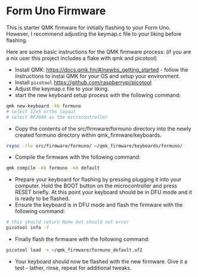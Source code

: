 # Form Uno Firmware 

This is starter QMK firmware for initially flashing to your Form Uno.
However, I recommend adjusting the keymap.c file to your liking before flashing.


Here are some basic instructions for the QMK firmware process: 
(if you are a nix user this project includes a flake with qmk and picotool)
* Install QMK: https://docs.qmk.fm/#/newbs_getting_started - follow the instructions to instal QMK for your OS and setup your environment. 
* Install `picotool`  https://github.com/raspberrypi/picotool
* Adjust the keymap.c file to your liking.
* start the new keyboard setup process with the following command: 
```bash
qmk new-keyboard -kb formuno 
# select 12x5 ortho layout 
# select RP2040 as the microcontroller 
```

* Copy the contents of the src/firmware/formuno  directory into the newly created formuno directory within qmk_firmware/keyboards.
```bash
rsync -rlv src/firmware/formuno/ ~/qmk_firmware/keyboards/formuno/
```

* Compile the firmware with the following command: 

```bash
qmk compile -kb formuno -km default
```

* Prepare your keyboard for flashing by pressing plugging it into your computer. Hold the BOOT button on the microcontroller and press RESET briefly. At this point your keyboard should be in DFU mode and it is ready to be flashed.
* Ensure the keyboard is in DFU mode and flash the firmware with the following command: 

```bash
# this should return None but should not error
picotool info -f
```
 
* Finally flash the firmware with the following command: 

```bash
picotool load -x ~/qmk_firmware/formuno_default.uf2
```

* Your keyboard should now be flashed with the new firmware. Give it a test - lather, rinse, repeat for additional tweaks. 
